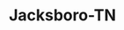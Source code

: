 ---
title: Jacksboro-TN
slug: jacksboro-tn
f_state:
- cms/state/tennessee.md
f_locations:
- cms/payday-loan/cash-express-7353.md
- cms/payday-loan/cash-my-check-llc-7929.md
- cms/payday-loan/check-into-cash-of-tennesee-13586.md
- cms/payday-loan/night-cash-22995.md
updated-on: '2024-05-30T13:41:28.615Z'
created-on: '2024-05-30T13:41:28.615Z'
published-on: '2024-05-30T13:54:32.469Z'
f_city: Jacksboro
layout: '[city].html'
tags: city
---